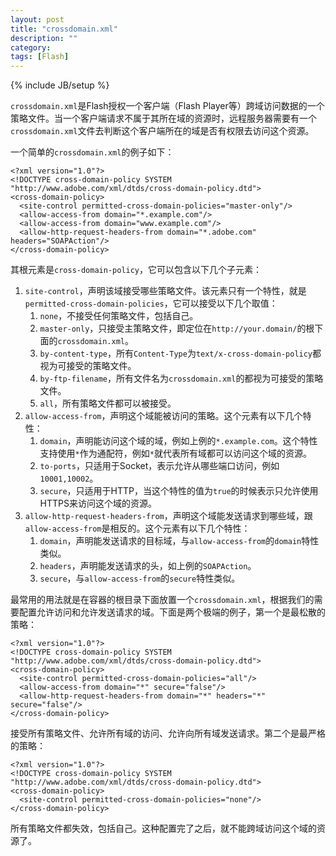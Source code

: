 ```yaml
---
layout: post
title: "crossdomain.xml"
description: ""
category: 
tags: [Flash]
---
```

{% include JB/setup %}

`crossdomain.xml`是Flash授权一个客户端（Flash Player等）跨域访问数据的一个策略文件。当一个客户端请求不属于其所在域的资源时，远程服务器需要有一个`crossdomain.xml`文件去判断这个客户端所在的域是否有权限去访问这个资源。

一个简单的`crossdomain.xml`的例子如下：

    <?xml version="1.0"?>	
    <!DOCTYPE cross-domain-policy SYSTEM "http://www.adobe.com/xml/dtds/cross-domain-policy.dtd">
    <cross-domain-policy>
      <site-control permitted-cross-domain-policies="master-only"/>
      <allow-access-from domain="*.example.com"/>
      <allow-access-from domain="www.example.com"/>
      <allow-http-request-headers-from domain="*.adobe.com" headers="SOAPAction"/>
    </cross-domain-policy>

其根元素是`cross-domain-policy`，它可以包含以下几个子元素：

1. `site-control`，声明该域接受哪些策略文件。该元素只有一个特性，就是`permitted-cross-domain-policies`，它可以接受以下几个取值：
    1. `none`，不接受任何策略文件，包括自己。
    2. `master-only`，只接受主策略文件，即定位在`http://your.domain/`的根下面的`crossdomain.xml`。
    3. `by-content-type`，所有`Content-Type`为`text/x-cross-domain-policy`都视为可接受的策略文件。
    4. `by-ftp-filename`，所有文件名为`crossdomain.xml`的都视为可接受的策略文件。
    5. `all`，所有策略文件都可以被接受。
2. `allow-access-from`，声明这个域能被访问的策略。这个元素有以下几个特性：
    1. `domain`，声明能访问这个域的域，例如上例的`*.example.com`。这个特性支持使用`*`作为通配符，例如`*`就代表所有域都可以访问这个域的资源。
    2. `to-ports`，只适用于Socket，表示允许从哪些端口访问，例如`10001,10002`。
    3. `secure`，只适用于HTTP，当这个特性的值为`true`的时候表示只允许使用HTTPS来访问这个域的资源。
3. `allow-http-request-headers-from`，声明这个域能发送请求到哪些域，跟`allow-access-from`是相反的。这个元素有以下几个特性：
    1. `domain`，声明能发送请求的目标域，与`allow-access-from`的`domain`特性类似。
    2. `headers`，声明能发送请求的头，如上例的`SOAPAction`。
    3. `secure`，与`allow-access-from`的`secure`特性类似。

最常用的用法就是在容器的根目录下面放置一个`crossdomain.xml`，根据我们的需要配置允许访问和允许发送请求的域。下面是两个极端的例子，第一个是最松散的策略：

    <?xml version="1.0"?>
    <!DOCTYPE cross-domain-policy SYSTEM "http://www.adobe.com/xml/dtds/cross-domain-policy.dtd">
    <cross-domain-policy>
      <site-control permitted-cross-domain-policies="all"/>
      <allow-access-from domain="*" secure="false"/>
      <allow-http-request-headers-from domain="*" headers="*" secure="false"/>
    </cross-domain-policy>

接受所有策略文件、允许所有域的访问、允许向所有域发送请求。第二个是最严格的策略：

    <?xml version="1.0"?>
    <!DOCTYPE cross-domain-policy SYSTEM "http://www.adobe.com/xml/dtds/cross-domain-policy.dtd">
    <cross-domain-policy>
      <site-control permitted-cross-domain-policies="none"/>
    </cross-domain-policy>

所有策略文件都失效，包括自己。这种配置完了之后，就不能跨域访问这个域的资源了。
